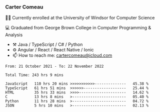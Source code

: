 ### Carter Comeau

🙋‍♂️ Currently enrolled at the University of Windsor for Computer Science

💻 Graduated from George Brown College in Computer Programming & Analysis

- ⚒️ Java / TypeScript / C# / Python
- ⚙️ Angular / React / React Native / Ionic
- 📫 How to reach me: cartercomeau@icloud.com

<!--START_SECTION:waka-->

```text
From: 21 October 2021 - To: 22 November 2022

Total Time: 243 hrs 9 mins

JavaScript   110 hrs 20 mins >>>>>>>>>>>--------------   45.38 %
TypeScript   61 hrs 51 mins  >>>>>>-------------------   25.44 %
HTML         35 hrs 33 mins  >>>>---------------------   14.62 %
C            13 hrs 8 mins   >------------------------   05.40 %
Python       11 hrs 28 mins  >------------------------   04.72 %
JSON         5 hrs 10 mins   >------------------------   02.13 %
```

<!--END_SECTION:waka-->
